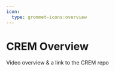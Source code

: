 ```yaml
---
icon:
  type: grommet-icons:overview
---
```

# CREM Overview

Video overview & a link to the CREM repo